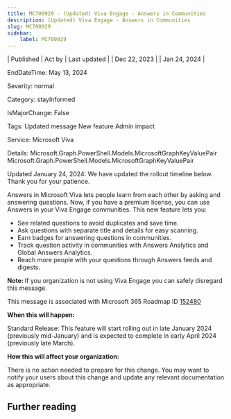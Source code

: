 ```yaml
---
title: MC700929 - (Updated) Viva Engage - Answers in Communities
description: (Updated) Viva Engage - Answers in Communities
slug: MC700929
sidebar:
    label: MC700929
---
```


| Published | Act by | Last updated |
| Dec 22, 2023 |  | Jan 24, 2024 |

EndDateTime: May 13, 2024

Severity: normal

Category: stayInformed

IsMajorChange: False

Tags: Updated message New feature Admin impact

Service: Microsoft Viva

Details: Microsoft.Graph.PowerShell.Models.MicrosoftGraphKeyValuePair Microsoft.Graph.PowerShell.Models.MicrosoftGraphKeyValuePair

<p style="">Updated January 24, 2024: We have updated the rollout timeline below. Thank you for your patience.</p><p style="">Answers in Microsoft Viva lets people learn from each other by asking and answering questions. Now, if you have a premium license, you can use Answers in your Viva Engage communities. This new feature lets you:<br></p><ul><li>See related questions to avoid duplicates and save time.</li><li>Ask questions with separate title and details for easy scanning.</li><li>Earn badges for answering questions in communities.</li><li>Track question activity in communities with Answers Analytics and Global Answers Analytics.</li><li>Reach more people with your questions through Answers feeds and digests.</li></ul><p><b>Note: </b>If you organization is not using Viva Engage you can safely disregard this message.</p>
<p>This message is associated with Microsoft 365 Roadmap ID <a href="https://www.microsoft.com/microsoft-365/roadmap?filters=&amp;searchterms=152480" target="_blank">152480</a></p>
<p><b>When this will happen:</b></p>

<p>Standard Release: This feature will start rolling out in late January 2024 (previously mid-January) and is expected to complete in early April 2024 (previously late March).</p>

<p><b>How this will affect your organization:</b></p><p>There is no action needed to prepare for this change. You may want to notify your users about this change and update any relevant documentation as appropriate.</p>

## Further reading
